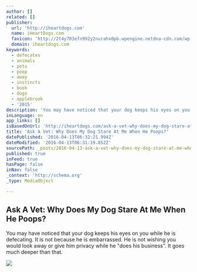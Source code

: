 ```yaml
---
author: []
related: []
publisher:
  url: 'http://iheartdogs.com'
  name: iHeartDogs.com
  favicon: 'http://2t4y703efn992y2nurahx0pb.wpengine.netdna-cdn.com/wp-content/uploads/2016/01/heart.png'
  domain: iheartdogs.com
keywords:
  - defecates
  - animals
  - pets
  - poop
  - away
  - instincts
  - book
  - dogs
  - applebrook
  - '2015'
description: 'You may have noticed that your dog keeps his eyes on you while he is defecating. It is not because he is embarrassed. He is not wishing you would look away or give him privacy while he "does his business". It goes much deeper than that.'
inLanguage: en
app_links: []
isBasedOnUrl: 'http://iheartdogs.com/ask-a-vet-why-does-my-dog-stare-at-me-when-he-poops/'
title: 'Ask A Vet: Why Does My Dog Stare At Me When He Poops?'
datePublished: '2016-04-13T06:32:21.994Z'
dateModified: '2016-04-13T06:31:19.852Z'
sourcePath: _posts/2016-04-13-ask-a-vet-why-does-my-dog-stare-at-me-when-he-poops.md
published: true
inFeed: true
hasPage: false
inNav: false
_context: 'http://schema.org'
_type: MediaObject

---
```

<article style=""><h1>Ask A Vet: Why Does My Dog Stare At Me When He Poops?</h1><p>You may have noticed that your dog keeps his eyes on you while he is defecating. It is not because he is embarrassed. He is not wishing you would look away or give him privacy while he "does his business". It goes much deeper than that.</p><img src="http://2t4y703efn992y2nurahx0pb.wpengine.netdna-cdn.com/wp-content/uploads/2014/09/shutterstock_194407178.jpg" /></article>